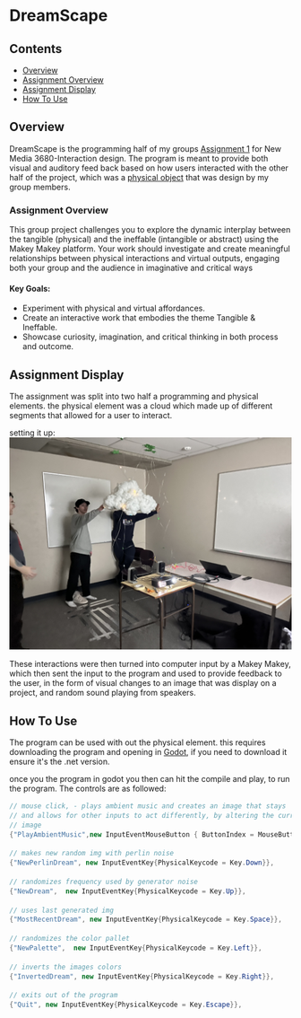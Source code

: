 # DreamScape

## Contents
- [Overview](#Overview)
- [Assignment Overview](#Assignment-Overview)
- [Assignment Display](#Assignment-Display)
- [How To Use](#How-To-Use)

## Overview
DreamScape is the programming half of my groups [Assignment 1](#Assignment-Overview) for New Media 3680-Interaction design.
The program is meant to provide both visual and auditory feed back based on how users interacted with the other half of the project, which was a [physical object](#Assignment-Display) that was design by my group members. 

### Assignment Overview
This group project challenges you to explore the dynamic interplay between the tangible 
(physical) and the ineffable (intangible or abstract) using the Makey Makey platform. Your 
work should investigate and create meaningful relationships between physical interactions 
and virtual outputs, engaging both your group and the audience in imaginative and critical 
ways

#### Key Goals: 
- Experiment with physical and virtual affordances. 
- Create an interactive work that embodies the theme Tangible & Ineffable. 
- Showcase curiosity, imagination, and critical thinking in both process and outcome.

## Assignment Display
The assignment was split into two half a programming and physical elements. the physical element was a cloud which made up of different segments that allowed for a user to interact. 

setting it up:
![Project Set up](/docs/IMG_4418.jpg)

These interactions were then turned into computer input by a Makey Makey, which then sent the input to the program and used to provide feedback to the user, in the form of visual changes to an image that was display on a project, and random sound playing from speakers.

## How To Use
The program can be used with out the physical element. this requires downloading the program and opening in [Godot](https://godotengine.org/download/windows/), if you need to download it ensure it's the .net version.

once you the program in godot you then can hit the compile and play, to run the program. The controls are as followed:
```C#
// mouse click, - plays ambient music and creates an image that stays
// and allows for other inputs to act differently, by altering the currently display 
// image
{"PlayAmbientMusic",new InputEventMouseButton { ButtonIndex = MouseButton.Left}}, 

// makes new random img with perlin noise
{"NewPerlinDream", new InputEventKey{PhysicalKeycode = Key.Down}}, 

// randomizes frequency used by generator noise 
{"NewDream",  new InputEventKey{PhysicalKeycode = Key.Up}},

// uses last generated img
{"MostRecentDream", new InputEventKey{PhysicalKeycode = Key.Space}},

// randomizes the color pallet
{"NewPalette",  new InputEventKey{PhysicalKeycode = Key.Left}}, 

// inverts the images colors
{"InvertedDream", new InputEventKey{PhysicalKeycode = Key.Right}}, 

// exits out of the program
{"Quit", new InputEventKey{PhysicalKeycode = Key.Escape}}, 
```
